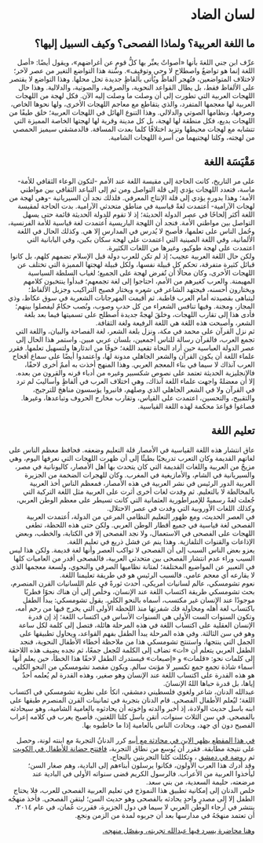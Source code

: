 <div dir="rtl" markdown="1">
<h1>لسان الضاد</h1>
<h2>ما اللغة العربية؟ ولماذا الفصحى؟ وكيف السبيل إليها؟</h2>
عرِّف ابن جني اللغةَ بأنها «أصواتٌ يعبِّر بها كلُّ قومٍ عن أغراضهم»، ويقول أيضًا: «أصل اللغة إنما هو تواضعٌ واصطلاح لا وحي وتوقيف». وسُنة هذا التواضع التغير من عصر لآخر؛ لاختلاف المتواضعين، فتُهجر ألفاظٌ ويُأتى بألفاظٍ جديدة تحل محلها. وهذا التواضع لا يقتصر على الألفاظ فقط، بل يطال القواعد النحوية، والصرفية، والصوتية، والدلالية. وهذا حال اللهجات العربية التي تطورت إلى أن وصلت ما وصلت إليه الآن. فكل لهجة من اللهجات العربية لها معجمها المتفرد، والذي يتقاطع مع معاجم اللهجات الأخرى، ولها نحوها الخاص، وصرفها، ونظامها الصوتي والدلالي. وهذا التنوع الهائل في اللهجات العربية؛ خلق طيفًا من اللهجات بديع، فكل منطقة لها لهجة، بل كل مدينة وقرية لها لهجتها الخاصة المميزة التي تتشابه مع لهجات محيطها وتزيد اختلافًا كلما بعدت المسافة. فالدمشقي سيميز الحمصي من لهجته، وكلتا لهجتيهما من أسرة اللهجات الشامية.
<h2>مَقْيَسَة اللغة</h2>
على مر التاريخ، كانت الحاجة إلى مقيسة اللغة عند الأمم -لتكون الوعاء الثقافي للأمة- ماسة، فتعدد اللهجات يؤدي إلى قلة التواصل ومن ثم إلى التباعد الثقافي بين مواطني الأمة؛ وهذا بدوره يؤدي إلى قلة الإنتاج المعرفي. فلذلك نجد أن السيريانية -وهي لهجة من لهجات الآرامية- اُعتمدت لغةً قياسية في مناطق متحدثي الآرامية.
بدت الحاجة لمقيسة اللغة أكثر إلحاحًا في عصر الدولة الحديثة؛ إذ لا تقوم للدولة الحديثة قائمة حتى يسهل التواصل بين مواطني الأمة. فنجد أن اللهجة الباريسية اُعتمدت لغة قياسية للأمة الفرنسية، وحُمل الناس على تعلمها، فأصبح لا يُدرس في المدارس إلا هي. وكذلك الحال في اللغة الألمانية، وفي اللغة الصينية التي اعتمدت على لهجة سكان بكين، وفي اليابانية التي اعتمدت على لهجة طوكيو، وغيرها من اللغات الكثيرة. <br>
ولكن حال اللغة العربية عجيب؛ إذ لم تكن للعرب دولة قبل الإسلام تضمهم كلهم، بل كانوا قبائل كثيرة متفرقة، تحكم كل قبيلة نفسها، ولكل قبيلة لهجتها المميزة التي تختلف عن اللهجات الأخرى، وكان محالًا أن تُفرض لهجة على الجميع؛ لغياب السلطة السياسية المهيمنة. والعرب كغيرهم من الأمم، احتاجوا إلى لغة تجمعهم؛ فبدأوا ينتخبون كلامهم ويختارون أحسنه، فيجتهد الشاعر في شعره ويختار فصيح التراكيب وجزيل الألفاظ؛ ليتباهى بقصيدته أمام العرب قاطبة. ثم أُقيمت المهرجانات الشعرية في سوق عكاظ، وذي المجاز، ومجنة. وفيها تنافس الشعراء من كل حدب وصوب، ونُصب حكامٌ ليفصلوا بينهم؛ فأدى هذا إلى تقارب اللهجات، وخلقَ لهجةً جديدة اُصطلح على تسميتها فيما بعد بلغة الشعر، وأصبحت هذه اللغة هي اللغة الرفيعة ولغة الثقافة. <br>
ثم نزل القرآن على محمد في مكة، ونزل بلغة الشعر، لغة الفصاحة والبيان، واللغة التي تجمع العرب، فالقرآن رسالة للناس أجمعين، بلسان عربي مبين. واستمر هذا الحال إلى عصر الدولة العباسية حين أراد النحاة تقعيد اللغة؛ خوفًا من اندثارها ولتسهيل تعلمها. فقرر علماء اللغة أن يكون القرآن والشعر الجاهلي مدونة لها، واعتمدوا أيضًا على سماع أقحاح العرب آنذاك لا سيما في بناء المعجم العربي. وهذا المنهج أخذت به أممٌ أخرى لاحقًا، فالإنجليزية الحديثة تعتمد على نصوص شكسبير وغيره من أدباء قرنه والقرون من بعده. <br>
إلا أن معضلةً واجهت علماء اللغة آنذاك، وهي اختلاف العرب في ألفاظٍ وأساليبَ لم ترد في القرآن ولا في الشعر الجاهلي الذي وصلهم، فانبروا يؤسسون مناهجَ للترجيح، والتقبيح، والتحسين، اعتمدت على القياس، وتقارب مخارج الحروف وتباعدها، وغيرها. فصاغوا قواعدَ محكمة لهذه اللغة القياسية.
<h2>تعليم اللغة</h2>
عاق انتشار هذه اللغة القياسية في الأمصار قلة التعليم وضعفه. فحافظ معظم الناس على لغاتهم القديمة وكان التعرب تدريجيًا بطيئًا إلى أن ظهرت اللهجات التي نعرفها اليوم، وهي مزيجٌ من العربية واللغات القديمة التي كان يتحدث بها أهل الأمصار، كاليونانية في مصر، والسيريانية في الشام، والأمازيغية في المغرب. وكان للهجرات الضخمة من الجزيرة العربية الدور الرئيس في نشر العربية في هذه الأمصار، فمعظم الناس أخذ العربية بالمخالطة لا بالتعليم. ثم وفدت لغات أخرى أثرت على العربية مثل اللغة التركية التي جُعلت لغةً رسميةً للإمبراطورية العثمانية التي كانت تسيطر على معظم الوطن العربي، وكذلك اللغات الأوروبية التي وفدت في عصر الاحتلال. <br>
في العصر الحديث، ومع ظهور التعليم النظامي المرعي من الدولة، اُعتمدت العربية الفصحى لغة قياسية في جميع أقطار الوطن العربي. ولكن حتى هذه اللحظة، تطغى اللهجات على الفصحى في الاستعمال، ولا نجد الفصحى إلا في الكتابة، والخطب، وبعض الإذاعات والقنوات التلفازية. وهذا ينم عن فشل ذريع في تعليم اللغة. <br>
يعزو بعض الناس السبب إلى أن الفصحى لا تواكب العصر وأنها لغة قديمة. ولكن هذا ليس السبب وراء عدم انتشار الفصحى بين متحدثي العربية، فالفصحى أقدر من العاميات كلها في التعبير عن المواضيع المختلفة؛ لمتانة نظاميها الصرفي والنحوي، ولسعة معجمها الذي لا يقارعه أي معجم عامي. فالسبب الرئيس هو في طريقة تعليمنا اللغة. <br>
نعوم تشومسكي، عالم لسانيات أمريكي، أحدث ثورةً في علم اللسانيات القرن المنصرم، بحث تشومسكي طريقة اكتساب اللغة عند الإنسان، وخلُص إلى أن هناك نحوًا فطريًا موجودًا عند الإنسان غير مكتسب، أسماه بالنحو الكلي. يقول تشومسكي: يبدأ الطفل باكتساب لغة أهله ومحاولة فك شفرتها منذ اللحظة الأولى التي يخرج فيها من رحم أمه، وتكون السنوات الست الأولى هي السنوات الأساس في اكتساب اللغة؛ إذ إن قدرة الإنسان العقلية على اكتساب اللغة في هذه المرحلة هائلة، فتصل إلى كلمة لكل ساعة وهو في سن الثالثة. وفي هذه المرحلة يبدأ الطفل بفهم القواعد، ويحاول تطبيقها على الجمل التي ينتجها، واستنتج تشومسكي هذا من ملاحظة أخطاء الأطفال النحوية، فنجد الطفل العربي يتعلم أن «ات» تضاف إلى الكلمة لتُجعل جمعًا، ثم نجده يضيف هذه اللاحقة إلى كلمات نحو: «قلمات» و «إصبعات» فيستدرك الطفل لاحقًا هذا الخطأ، حين يعلم أنها أسماء شاذة تجمع جمع تكسير لا مؤنث سالم. ويكون مقصد تشومسكي من النحو الكلي، هو هذه القدرة على اكتساب اللغة عند الإنسان وهو صغير، وهذه القدرة لم يُعلمه أحدٌ إياها، بل قدرة حباها اللهُ الإنسانَ. <br>
عبدالله الدنان، شاعر ولغوي فلسطيني دمشقي، اتكأ على نظرية تشومسكي في اكتساب اللغة؛ ليُعلم الأطفال الفصحى. قام الدنان بتجربة في ثمانينات القرن المنصرم طبقها على ابنه باسل حديث الولادة، إذ أخبر والدته وإخوته أن يحادثوه بالعامية الشامية، وهو سيحادثه بالفصحى. في سن الثلاث سنوات، أتقن باسل كلتا اللغتين، فأصبح يعرب في كلامه إعراب الفصيح دون أي جهد، ويحادث الناس بالعامية إذا ما خاطبوه بها.

[في هذا المقطع يظهر الابن في محادثة مع أبيه](https://www.youtube.com/watch?v=N-stIq7WSsw)
كرر الدنانُ  التجربةَ مع ابنته لونة، وحصل على نتيجة مطابقة. فقرر أن يُوسع من نطاق التجربة، 
[فافتتح حضانة للأطفال في الكويت](https://www.youtube.com/watch?v=JnbHrTjI_04)
ثم 
[روضة في دمشق](https://www.youtube.com/watch?v=VfSw_Wsn7O4)
، وتكللت كلتا التجربتين بالنجاح. <br>
وقد أدرك هذا العرب الأولون، فكانوا يرسلون أبناءهم إلى البادية، وهم صغار السن؛ ليأخذوا العربية من الأعراب. فالرسول الكريم قضى سنواته الأولى في البادية عند مرضعته، حليمة السعدية، من بني سعد. <br>
خلص الدنان إلى إمكانية تطبيق هذا النموذج في تعليم العربية الفصحى للعرب، فلا يحتاج الطفل إلا إلى مصدرٍ واحدٍ يحادثه بالفصحى وهو حديث السن؛ ليتقن الفصحى. فأخذ منهجُه ينتشر في أرجاء الوطن العربي لا سيما في دول الجزيرة، فقررت عُمان، في عام ٢٠١٤، أن تعتمد منهجَهُ في مدارسها بعد أن جربوه لمدة من الزمن ونجع.<br>

[وهنا محاضرة يسرد فيها عبدالله تجربته، ويفصّل منهجه.](https://www.youtube.com/watch?v=Qglv6aVhjUA)
</div>
